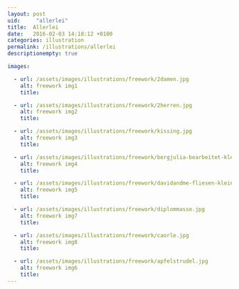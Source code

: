 ```yaml
---
layout: post
uid:     "allerlei"
title:  Allerlei
date:   2016-02-03 14:18:12 +0100
categories: illustration
permalink: /illustrations/allerlei
descriptionempty: true

images:

  - url: /assets/images/illustrations/freework/2damen.jpg
    alt: freework img1
    title:

  - url: /assets/images/illustrations/freework/2herren.jpg
    alt: freework img2
    title:

  - url: /assets/images/illustrations/freework/kissing.jpg
    alt: freework img3
    title:

  - url: /assets/images/illustrations/freework/bergjulia-bearbeitet-klein.jpg
    alt: freework img4
    title:

  - url: /assets/images/illustrations/freework/davidandme-fliesen-klein.jpg
    alt: freework img5
    title:

  - url: /assets/images/illustrations/freework/diplommasse.jpg
    alt: freework img7
    title:

  - url: /assets/images/illustrations/freework/caorle.jpg
    alt: freework img8
    title:

  - url: /assets/images/illustrations/freework/apfelstrudel.jpg
    alt: freework img6
    title:
---
```

